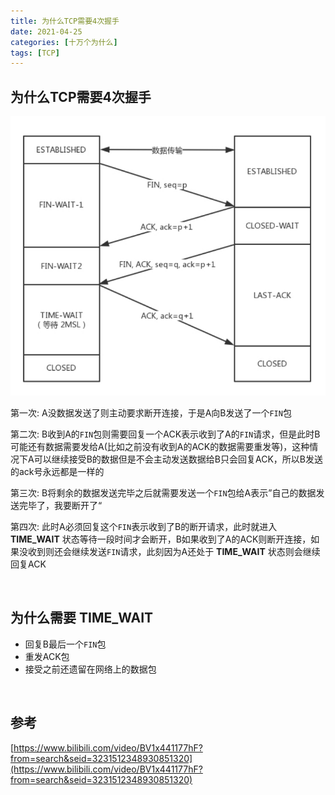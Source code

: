 ```yaml
---
title: 为什么TCP需要4次握手
date: 2021-04-25
categories: [十万个为什么]
tags: [TCP]
---
```


## 为什么TCP需要4次握手

<img src="https://raw.githubusercontent.com/biningo/cdn/master/img1/tcp-bye.png"  />

第一次: A没数据发送了则主动要求断开连接，于是A向B发送了一个`FIN`包

第二次: B收到A的`FIN`包则需要回复一个ACK表示收到了A的`FIN`请求，但是此时B可能还有数据需要发给A(比如之前没有收到A的ACK的数据需要重发等)，这种情况下A可以继续接受B的数据但是不会主动发送数据给B只会回复ACK，所以B发送的ack号永远都是一样的

第三次: B将剩余的数据发送完毕之后就需要发送一个`FIN`包给A表示”自己的数据发送完毕了，我要断开了“

第四次: 此时A必须回复这个`FIN`表示收到了B的断开请求，此时就进入 **TIME_WAIT** 状态等待一段时间才会断开，B如果收到了A的ACK则断开连接，如果没收到则还会继续发送`FIN`请求，此刻因为A还处于 **TIME_WAIT** 状态则会继续回复ACK

​    

## 为什么需要 TIME_WAIT

- 回复B最后一个`FIN`包
- 重发ACK包
- 接受之前还遗留在网络上的数据包

​    

## 参考

[https://www.bilibili.com/video/BV1x441177hF?from=search&seid=3231512348930851320](https://www.bilibili.com/video/BV1x441177hF?from=search&seid=3231512348930851320)